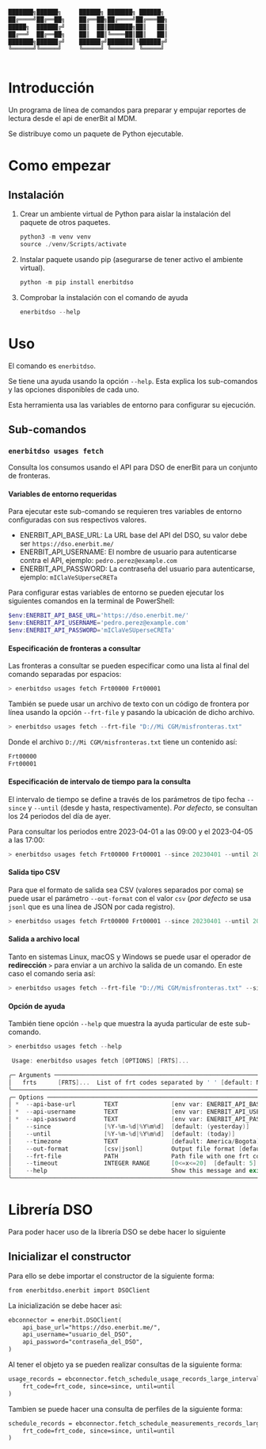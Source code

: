 ```txt
███████╗██████╗     ██████╗ ███████╗ ██████╗ 
██╔════╝██╔══██╗    ██╔══██╗██╔════╝██╔═══██╗
█████╗  ██████╔╝    ██║  ██║███████╗██║   ██║
██╔══╝  ██╔══██╗    ██║  ██║╚════██║██║   ██║
███████╗██████╔╝    ██████╔╝███████║╚██████╔╝
╚══════╝╚═════╝     ╚═════╝ ╚══════╝ ╚═════╝ 
                                             
```

# Introducción

Un programa de línea de comandos para preparar y empujar reportes de lectura desde el api de enerBit al MDM.

Se distribuye como un paquete de Python ejecutable.

# Como empezar

## Instalación

1. Crear un ambiente virtual de Python para aislar la instalación del paquete de otros paquetes.

    ```powershell
    python3 -m venv venv
    source ./venv/Scripts/activate
    ```

2. Instalar paquete usando pip (asegurarse de tener activo el ambiente virtual).

    ```powershell
    python -m pip install enerbitdso
    ```

3. Comprobar la instalación con el comando de ayuda

    ```powershell
    enerbitdso --help
    ```

# Uso

El comando es `enerbitdso`.

Se tiene una ayuda usando la opción `--help`.
Esta explica los sub-comandos y las opciones disponibles de cada uno.

Esta herramienta usa las variables de entorno para configurar su ejecución.

## Sub-comandos

### `enerbitdso usages fetch`

Consulta los consumos usando el API para DSO de enerBit para un conjunto de fronteras.

#### Variables de entorno **requeridas**

Para ejecutar este sub-comando se requieren tres variables de entorno configuradas con sus respectivos valores.

- ENERBIT_API_BASE_URL: La URL base del API del DSO, su valor debe ser `https://dso.enerbit.me/`
- ENERBIT_API_USERNAME: El nombre de usuario para autenticarse contra el API, ejemplo: `pedro.perez@example.com`
- ENERBIT_API_PASSWORD: La contraseña del usuario para autenticarse, ejemplo: `mIClaVeSUperseCRETa`

Para configurar estas variables de entorno se pueden ejecutar los siguientes comandos en la terminal de PowerShell:

```powershell
$env:ENERBIT_API_BASE_URL='https://dso.enerbit.me/'
$env:ENERBIT_API_USERNAME='pedro.perez@example.com'
$env:ENERBIT_API_PASSWORD='mIClaVeSUperseCRETa'
```

#### Especificación de fronteras a consultar

Las fronteras a consultar se pueden especificar como una lista al final del comando separadas por espacios:

```powershell
> enerbitdso usages fetch Frt00000 Frt00001
```

También se puede usar un archivo de texto con un código de frontera por línea usando la opción `--frt-file` y pasando la ubicación de dicho archivo.

```powershell
> enerbitdso usages fetch --frt-file "D://Mi CGM/misfronteras.txt"
```

Donde el archivo `D://Mi CGM/misfronteras.txt` tiene un contenido así:

```txt
Frt00000
Frt00001
```

#### Especificación de intervalo de tiempo para la consulta

El intervalo de tiempo se define a través de los parámetros de tipo fecha `--since` y `--until` (desde y hasta, respectivamente).
*Por defecto*, se consultan los 24 periodos del día de ayer.

Para consultar los periodos entre 2023-04-01 a las 09:00 y el 2023-04-05 a las 17:00:

```powershell
> enerbitdso usages fetch Frt00000 Frt00001 --since 20230401 --until 20230405
```

#### Salida tipo CSV

Para que el formato de salida sea CSV (valores separados por coma) se puede usar el parámetro `--out-format` con el valor `csv` (*por defecto* se usa `jsonl` que es una línea de JSON por cada registro).

```powershell
> enerbitdso usages fetch Frt00000 Frt00001 --since 20230401 --until 20230405 --out-format csv
```

#### Salida a archivo local

Tanto en sistemas Linux, macOS y Windows se puede usar el operador de **redirección** `>` para enviar a un archivo la salida de un comando.
En este caso el comando seria así:

```powershell
> enerbitdso usages fetch --frt-file "D://Mi CGM/misfronteras.txt" --since 20230401 --until 20230405 --out-format csv > "D://Mi CGM/mi_archivo_de_salida.csv" 
```

#### Opción de ayuda

También tiene opción `--help` que muestra la ayuda particular de este sub-comando.

```powershell
> enerbitdso usages fetch --help

 Usage: enerbitdso usages fetch [OPTIONS] [FRTS]...

╭─ Arguments ────────────────────────────────────────────────────────────────────────────────────────────────────╮
│   frts      [FRTS]...  List of frt codes separated by ' ' [default: None]                                      │
╰────────────────────────────────────────────────────────────────────────────────────────────────────────────────╯
╭─ Options ──────────────────────────────────────────────────────────────────────────────────────────────────────╮
│ *  --api-base-url        TEXT               [env var: ENERBIT_API_BASE_URL] [default: None] [required]         │
│ *  --api-username        TEXT               [env var: ENERBIT_API_USERNAME] [default: None] [required]         │
│ *  --api-password        TEXT               [env var: ENERBIT_API_PASSWORD] [default: None] [required]         │
│    --since               [%Y-%m-%d|%Y%m%d]  [default: (yesterday)]                                             │
│    --until               [%Y-%m-%d|%Y%m%d]  [default: (today)]                                                 │
│    --timezone            TEXT               [default: America/Bogota]                                          │
│    --out-format          [csv|jsonl]        Output file format [default: jsonl]                                │
│    --frt-file            PATH               Path file with one frt code per line [default: None]               │
│    --timeout             INTEGER RANGE      [0<=x<=20]  [default: 5]                                           │
│    --help                                   Show this message and exit.                                        │
╰────────────────────────────────────────────────────────────────────────────────────────────────────────────────╯
```

# Librería DSO

Para poder hacer uso de la librería DSO se debe hacer lo siguiente

## Inicializar el constructor

Para ello se debe importar el constructor de la siguiente forma:

```txt
from enerbitdso.enerbit import DSOClient
```

La inicialización se debe hacer asi:

```txt
ebconnector = enerbit.DSOClient(
    api_base_url="https://dso.enerbit.me/",
    api_username="usuario_del_DSO",
    api_password="contraseña_del_DSO",
)
```

Al tener el objeto ya se pueden realizar consultas de la siguiente forma:

```txt
usage_records = ebconnector.fetch_schedule_usage_records_large_interval(
    frt_code=frt_code, since=since, until=until
)
```

Tambien se puede hacer una consulta de perfiles de la siguiente forma:

```txt
schedule_records = ebconnector.fetch_schedule_measurements_records_large_interval(
    frt_code=frt_code, since=since, until=until
)
```